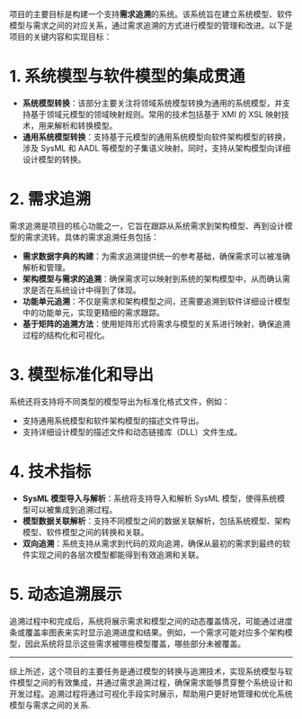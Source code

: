 项目的主要目标是构建一个支持**需求追溯**的系统。该系统旨在建立系统模型、软件模型与需求之间的对应关系，通过需求追溯的方式进行模型的管理和改进。以下是项目的关键内容和实现目标：

# 1. **系统模型与软件模型的集成贯通**

   - **系统模型转换**：该部分主要关注将领域系统模型转换为通用的系统模型，并支持基于领域元模型的领域映射规则。常用的技术包括基于 XMI 的 XSL 映射技术，用来解析和转换模型。
   - **通用系统模型转换**：支持基于元模型的通用系统模型向软件架构模型的转换，涉及 SysML 和 AADL 等模型的子集语义映射。同时，支持从架构模型向详细设计模型的转换。

# 2. **需求追溯**

   需求追溯是项目的核心功能之一，它旨在跟踪从系统需求到架构模型、再到设计模型的需求流转。具体的需求追溯任务包括：

   - **需求数据字典的构建**：为需求追溯提供统一的参考基础，确保需求可以被准确解析和管理。
   - **架构模型与需求的追溯**：确保需求可以映射到系统的架构模型中，从而确认需求是否在系统设计中得到了体现。
   - **功能单元追溯**：不仅是需求和架构模型之间，还需要追溯到软件详细设计模型中的功能单元，实现更精细的需求跟踪。
   - **基于矩阵的追溯方法**：使用矩阵形式将需求与模型的关系进行映射，确保追溯过程的结构化和可视化。

# 3. **模型标准化和导出**

   系统还将支持将不同类型的模型导出为标准化格式文件，例如：

   - 支持通用系统模型和软件架构模型的描述文件导出。
   - 支持详细设计模型的描述文件和动态链接库（DLL）文件生成。

# 4. **技术指标**

   - **SysML 模型导入与解析**：系统将支持导入和解析 SysML 模型，使得系统模型可以被集成到追溯过程。
   - **模型数据关联解析**：支持不同模型之间的数据关联解析，包括系统模型、架构模型、软件模型之间的转换和关联。
   - **双向追溯**：系统支持从需求到代码的双向追溯，确保从最初的需求到最终的软件实现之间的各层次模型都能得到有效追溯和关联。

# 5. **动态追溯展示**

   追溯过程中和完成后，系统将展示需求和模型之间的动态覆盖情况，可能通过进度条或覆盖率图表来实时显示追溯进度和结果。例如，一个需求可能对应多个架构模型，因此系统将显示这些需求被哪些模型覆盖，哪些部分未被覆盖。

---

综上所述，这个项目的主要任务是通过模型的转换与追溯技术，实现系统模型与软件模型之间的有效集成，并通过需求追溯过程，确保需求能够贯穿整个系统设计和开发过程。追溯过程将通过可视化手段实时展示，帮助用户更好地管理和优化系统模型与需求之间的关系.
